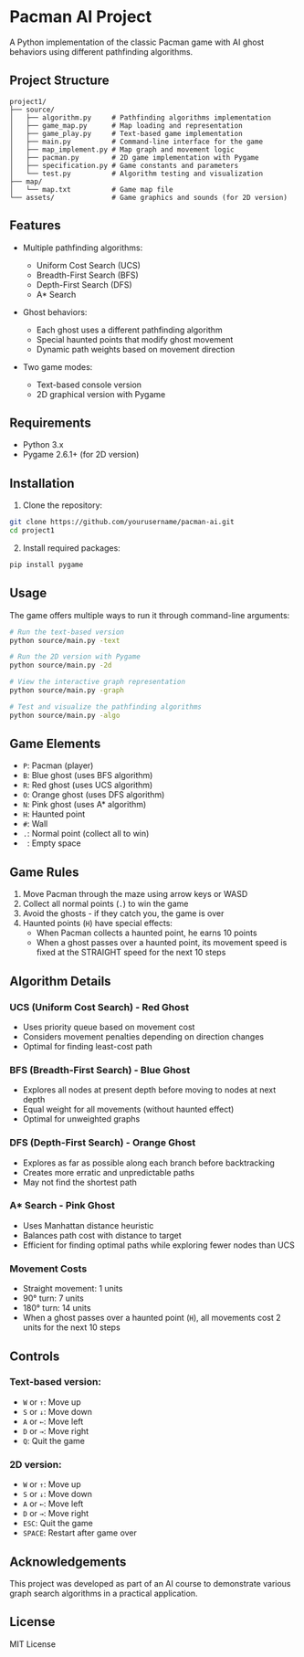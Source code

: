 # Pacman AI Project

A Python implementation of the classic Pacman game with AI ghost behaviors using different pathfinding algorithms.

## Project Structure
```
project1/
├── source/
│   ├── algorithm.py     # Pathfinding algorithms implementation
│   ├── game_map.py      # Map loading and representation
│   ├── game_play.py     # Text-based game implementation
│   ├── main.py          # Command-line interface for the game
│   ├── map_implement.py # Map graph and movement logic
│   ├── pacman.py        # 2D game implementation with Pygame
│   ├── specification.py # Game constants and parameters
│   └── test.py          # Algorithm testing and visualization
├── map/
│   └── map.txt          # Game map file
└── assets/              # Game graphics and sounds (for 2D version)
```

## Features

- Multiple pathfinding algorithms:
  - Uniform Cost Search (UCS)
  - Breadth-First Search (BFS)
  - Depth-First Search (DFS)
  - A* Search

- Ghost behaviors:
  - Each ghost uses a different pathfinding algorithm
  - Special haunted points that modify ghost movement
  - Dynamic path weights based on movement direction

- Two game modes:
  - Text-based console version
  - 2D graphical version with Pygame

## Requirements

- Python 3.x
- Pygame 2.6.1+ (for 2D version)

## Installation

1. Clone the repository:
```bash
git clone https://github.com/yourusername/pacman-ai.git
cd project1
```

2. Install required packages:
```bash
pip install pygame
```

## Usage

The game offers multiple ways to run it through command-line arguments:

```bash
# Run the text-based version
python source/main.py -text

# Run the 2D version with Pygame
python source/main.py -2d

# View the interactive graph representation
python source/main.py -graph

# Test and visualize the pathfinding algorithms
python source/main.py -algo
```

## Game Elements

- `P`: Pacman (player)
- `B`: Blue ghost (uses BFS algorithm)
- `R`: Red ghost (uses UCS algorithm)
- `O`: Orange ghost (uses DFS algorithm)
- `N`: Pink ghost (uses A* algorithm)
- `H`: Haunted point
- `#`: Wall
- `.`: Normal point (collect all to win)
- ` `: Empty space

## Game Rules

1. Move Pacman through the maze using arrow keys or WASD
2. Collect all normal points (`.`) to win the game
3. Avoid the ghosts - if they catch you, the game is over
4. Haunted points (`H`) have special effects:
   - When Pacman collects a haunted point, he earns 10 points
   - When a ghost passes over a haunted point, its movement speed is fixed at the STRAIGHT speed for the next 10 steps

## Algorithm Details

### UCS (Uniform Cost Search) - Red Ghost
- Uses priority queue based on movement cost
- Considers movement penalties depending on direction changes
- Optimal for finding least-cost path

### BFS (Breadth-First Search) - Blue Ghost
- Explores all nodes at present depth before moving to nodes at next depth
- Equal weight for all movements (without haunted effect)
- Optimal for unweighted graphs

### DFS (Depth-First Search) - Orange Ghost
- Explores as far as possible along each branch before backtracking
- Creates more erratic and unpredictable paths
- May not find the shortest path

### A* Search - Pink Ghost
- Uses Manhattan distance heuristic
- Balances path cost with distance to target
- Efficient for finding optimal paths while exploring fewer nodes than UCS

### Movement Costs
- Straight movement: 1 units
- 90° turn: 7 units
- 180° turn: 14 units
- When a ghost passes over a haunted point (`H`), all movements cost 2 units for the next 10 steps

## Controls

### Text-based version:
- `W` or `↑`: Move up
- `S` or `↓`: Move down
- `A` or `←`: Move left
- `D` or `→`: Move right
- `Q`: Quit the game

### 2D version:
- `W` or `↑`: Move up
- `S` or `↓`: Move down
- `A` or `←`: Move left
- `D` or `→`: Move right
- `ESC`: Quit the game
- `SPACE`: Restart after game over

## Acknowledgements

This project was developed as part of an AI course to demonstrate various graph search algorithms in a practical application.

## License

MIT License